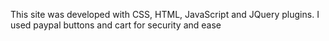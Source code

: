 This site was developed with CSS, HTML, JavaScript and JQuery plugins.  I used paypal buttons and cart for security and ease